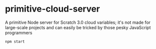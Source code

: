# primitive-cloud-server
A primitive Node server for Scratch 3.0 cloud variables; it's not made for large-scale projects and can easily be tricked by those pesky JavaScript programmers
```sh
npm start
```
